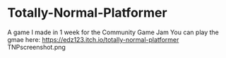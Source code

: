 # Totally-Normal-Platformer
A game I made in 1 week for the Community Game Jam
You can play the gmae here: https://edz123.itch.io/totally-normal-platformer
TNPscreenshot.png
